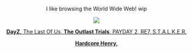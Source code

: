 <p align="center"> I like browsing the World Wide Web! wip
<p align="center"> <a href="https://28dayslater.neocities.org/"><img src="https://github.com/PRAISETHELARD/PRAISETHELARD/blob/main/IMG_3468.gif">
<p align="center"> <b>DayZ,</b> The Last Of Us, <b>The Outlast Trials</b>, PAYDAY 2, RE7, S.T.A.L.K.E.R.
<p align="center"> <b>Hardcore Henry,</b> 
